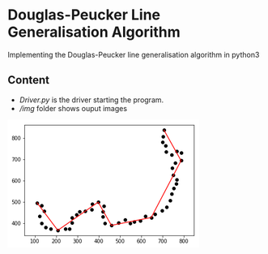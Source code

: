 # Douglas-Peucker Line Generalisation Algorithm
Implementing the Douglas-Peucker line generalisation algorithm in python3



## Content
- *Driver.py* is the driver starting the program.
- */img* folder shows ouput images

![Output Wiggle8.txt](img/output1.png "Output with Wiggle8.txt and a threshold of 50.0")



